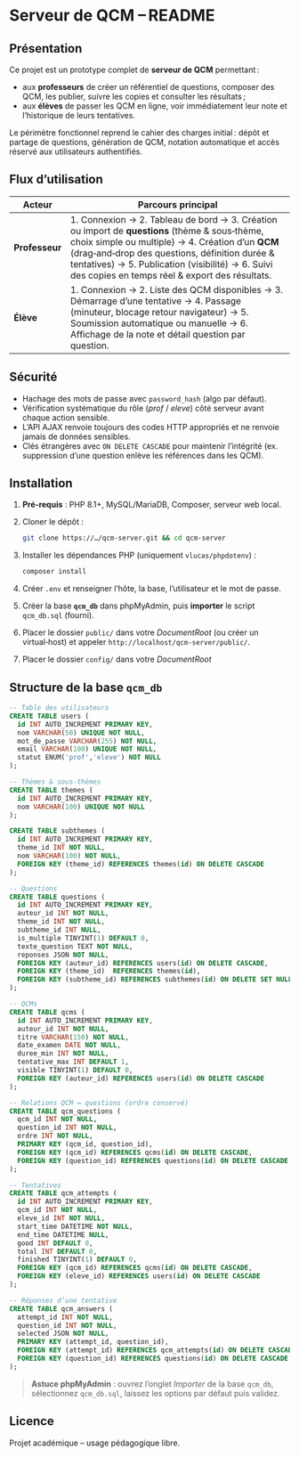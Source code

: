 # Serveur de QCM – README

## Présentation

Ce projet est un prototype complet de **serveur de QCM** permettant :

* aux **professeurs** de créer un référentiel de questions, composer des QCM, les publier, suivre les copies et consulter les résultats ;
* aux **élèves** de passer les QCM en ligne, voir immédiatement leur note et l’historique de leurs tentatives.

Le périmètre fonctionnel reprend le cahier des charges initial : dépôt et partage de questions, génération de QCM, notation automatique et accès réservé aux utilisateurs authentifiés.

## Flux d’utilisation

| Acteur         | Parcours principal                                                                                                                                                                                                                                                                                          |
| -------------- | ----------------------------------------------------------------------------------------------------------------------------------------------------------------------------------------------------------------------------------------------------------------------------------------------------------- |
| **Professeur** | 1. Connexion → 2. Tableau de bord → 3. Création ou import de **questions** (thème & sous‑thème, choix simple ou multiple) → 4. Création d’un **QCM** (drag‑and‑drop des questions, définition durée & tentatives) → 5. Publication (visibilité) → 6. Suivi des copies en temps réel & export des résultats. |
| **Élève**      | 1. Connexion → 2. Liste des QCM disponibles → 3. Démarrage d’une tentative → 4. Passage (minuteur, blocage retour navigateur) → 5. Soumission automatique ou manuelle → 6. Affichage de la note et détail question par question.                                                                            |

## Sécurité

* Hachage des mots de passe avec `password_hash` (algo par défaut).
* Vérification systématique du rôle (*prof* / *eleve*) côté serveur avant chaque action sensible.
* L’API AJAX renvoie toujours des codes HTTP appropriés et ne renvoie jamais de données sensibles.
* Clés étrangères avec `ON DELETE CASCADE` pour maintenir l’intégrité (ex. suppression d’une question enlève les références dans les QCM).

## Installation

1. **Pré‑requis** : PHP 8.1+, MySQL/MariaDB, Composer, serveur web local.
2. Cloner le dépôt :

   ```bash
   git clone https://…/qcm-server.git && cd qcm-server
   ```
3. Installer les dépendances PHP (uniquement `vlucas/phpdotenv`) :

   ```bash
   composer install
   ```
4. Créer `.env` et renseigner l’hôte, la base, l’utilisateur et le mot de passe.
5. Créer la base **`qcm_db`** dans phpMyAdmin, puis **importer** le script `qcm_db.sql` (fourni).
6. Placer le dossier `public/` dans votre *DocumentRoot* (ou créer un virtual‑host) et appeler `http://localhost/qcm-server/public/`.
7. Placer le dossier `config/` dans votre *DocumentRoot*

## Structure de la base `qcm_db`

```sql
-- Table des utilisateurs
CREATE TABLE users (
  id INT AUTO_INCREMENT PRIMARY KEY,
  nom VARCHAR(50) UNIQUE NOT NULL,
  mot_de_passe VARCHAR(255) NOT NULL,
  email VARCHAR(100) UNIQUE NOT NULL,
  statut ENUM('prof','eleve') NOT NULL
);

-- Thèmes & sous‑thèmes
CREATE TABLE themes (
  id INT AUTO_INCREMENT PRIMARY KEY,
  nom VARCHAR(100) UNIQUE NOT NULL
);

CREATE TABLE subthemes (
  id INT AUTO_INCREMENT PRIMARY KEY,
  theme_id INT NOT NULL,
  nom VARCHAR(100) NOT NULL,
  FOREIGN KEY (theme_id) REFERENCES themes(id) ON DELETE CASCADE
);

-- Questions
CREATE TABLE questions (
  id INT AUTO_INCREMENT PRIMARY KEY,
  auteur_id INT NOT NULL,
  theme_id INT NOT NULL,
  subtheme_id INT NULL,
  is_multiple TINYINT(1) DEFAULT 0,
  texte_question TEXT NOT NULL,
  reponses JSON NOT NULL,
  FOREIGN KEY (auteur_id) REFERENCES users(id) ON DELETE CASCADE,
  FOREIGN KEY (theme_id)  REFERENCES themes(id),
  FOREIGN KEY (subtheme_id) REFERENCES subthemes(id) ON DELETE SET NULL
);

-- QCMs
CREATE TABLE qcms (
  id INT AUTO_INCREMENT PRIMARY KEY,
  auteur_id INT NOT NULL,
  titre VARCHAR(150) NOT NULL,
  date_examen DATE NOT NULL,
  duree_min INT NOT NULL,
  tentative_max INT DEFAULT 1,
  visible TINYINT(1) DEFAULT 0,
  FOREIGN KEY (auteur_id) REFERENCES users(id) ON DELETE CASCADE
);

-- Relations QCM ↔ questions (ordre conservé)
CREATE TABLE qcm_questions (
  qcm_id INT NOT NULL,
  question_id INT NOT NULL,
  ordre INT NOT NULL,
  PRIMARY KEY (qcm_id, question_id),
  FOREIGN KEY (qcm_id) REFERENCES qcms(id) ON DELETE CASCADE,
  FOREIGN KEY (question_id) REFERENCES questions(id) ON DELETE CASCADE
);

-- Tentatives
CREATE TABLE qcm_attempts (
  id INT AUTO_INCREMENT PRIMARY KEY,
  qcm_id INT NOT NULL,
  eleve_id INT NOT NULL,
  start_time DATETIME NOT NULL,
  end_time DATETIME NULL,
  good INT DEFAULT 0,
  total INT DEFAULT 0,
  finished TINYINT(1) DEFAULT 0,
  FOREIGN KEY (qcm_id) REFERENCES qcms(id) ON DELETE CASCADE,
  FOREIGN KEY (eleve_id) REFERENCES users(id) ON DELETE CASCADE
);

-- Réponses d’une tentative
CREATE TABLE qcm_answers (
  attempt_id INT NOT NULL,
  question_id INT NOT NULL,
  selected JSON NOT NULL,
  PRIMARY KEY (attempt_id, question_id),
  FOREIGN KEY (attempt_id) REFERENCES qcm_attempts(id) ON DELETE CASCADE,
  FOREIGN KEY (question_id) REFERENCES questions(id) ON DELETE CASCADE
);
```

> **Astuce phpMyAdmin** : ouvrez l’onglet *Importer* de la base `qcm_db`, sélectionnez `qcm_db.sql`, laissez les options par défaut puis validez.

## Licence

Projet académique – usage pédagogique libre.